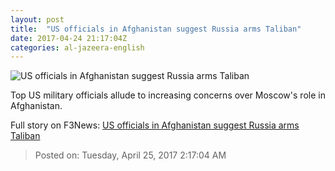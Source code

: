 ```yaml
---
layout: post
title:  "US officials in Afghanistan suggest Russia arms Taliban"
date: 2017-04-24 21:17:04Z
categories: al-jazeera-english
---
```


![US officials in Afghanistan suggest Russia arms Taliban](http://www.aljazeera.com/mritems/Images/2017/1/31/ebff65997eaa4f43990ea2f8249db9c8_18.jpg)

Top US military officials allude to increasing concerns over Moscow's role in Afghanistan.


Full story on F3News: [US officials in Afghanistan suggest Russia arms Taliban](http://www.f3nws.com/n/vjtfxH)

> Posted on: Tuesday, April 25, 2017 2:17:04 AM
